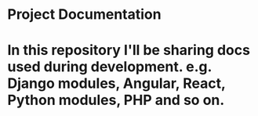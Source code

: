 # Project Documentation
# In this repository I'll be sharing docs used during development. e.g. Django modules, Angular, React, Python modules, PHP and so on.
